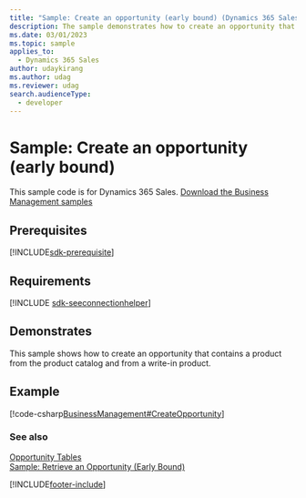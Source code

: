 ```yaml
---
title: "Sample: Create an opportunity (early bound) (Dynamics 365 Sales)"
description: The sample demonstrates how to create an opportunity that contains a product from the product catalog.
ms.date: 03/01/2023
ms.topic: sample
applies_to: 
  - Dynamics 365 Sales
author: udaykirang
ms.author: udag
ms.reviewer: udag
search.audienceType: 
  - developer
---
```

# Sample: Create an opportunity (early bound)

This sample code is for Dynamics 365 Sales. [Download the Business Management samples](https://github.com/microsoft/Dynamics365-Apps-Samples/tree/master/samples-from-msdn/BusinessManagement)

## Prerequisites
[!INCLUDE[sdk-prerequisite](../../includes/sdk-prerequisite.md)]
   
## Requirements  
[!INCLUDE [sdk-seeconnectionhelper](../../includes/sdk-seeconnectionhelper.md)]
  
## Demonstrates  
 This sample shows how to create an opportunity that contains a product from the product catalog and from a write-in product.  
  
## Example  
 [!code-csharp[BusinessManagement#CreateOpportunity](../../snippets/csharp/CRMV8/businessmanagement/cs/createopportunity.cs#createopportunity)]  
  
### See also  
    
 [Opportunity Tables](opportunity-entities.md)   
 [Sample: Retrieve an Opportunity (Early Bound)](sample-retrieve-opportunity-early-bound.md)


[!INCLUDE[footer-include](../../includes/footer-banner.md)]
